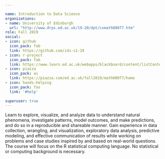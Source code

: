 ```yaml
---

name: Introduction to Data Science
organizations:
- name: University of Edinburgh 
  url: "http://www.drps.ed.ac.uk/19-20/dpt/cxmath08077.htm"
role: Fall 2019
social:
- icon: github
  icon_pack: fab
  link: https://github.com/ids-s1-19
- icon: r-project
  icon_pack: fab
  link: https://www.learn.ed.ac.uk/webapps/blackboard/content/listContentEditable.jsp?content_id=_3923957_1&course_id=_75012_1
- icon: piazza
  icon_pack: ai
  link: https://piazza.com/ed.ac.uk/fall2019/math08077/home
- icon: hands-helping
  icon_pack: fas
  link: '#help'
  
superuser: true
---
```


Learn to explore, visualize, and analyze data to understand natural phenomena, investigate patterns, model outcomes, and make predictions, and do so in a reproducible and shareable manner. Gain experience in data collection, wrangling, and visualization, exploratory data analysis, predictive modeling, and effective communication of results while working on problems and case studies inspired by and based on real-world questions. The course will focus on the R statistical computing language. No statistical or computing background is necessary.
